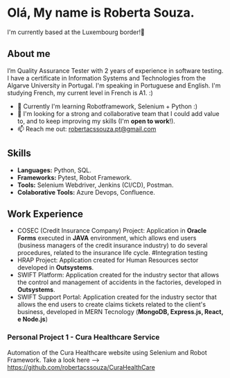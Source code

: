 # Olá, My name is Roberta Souza. 
I'm currently based at the Luxembourg border!👋 


## About me
I’m Quality Assurance Tester with 2 years of experience in software testing. 
I have a certificate in Information Systems and Technologies from the Algarve University in Portugal.
I'm speaking in Portuguese and English. I'm studying French, my current level in French is A1. :)

- 🌱 Currently I'm learning Robotframework, Selenium + Python :) 
- 👯 I'm looking for a strong and collaborative team that I could add value to, and to keep improving my skills (I'm **open to work**!). 
- 📫 Reach me out: robertacssouza.pt@gmail.com
  

## Skills
- **Languages:** Python, SQL.
- **Frameworks:** Pytest, Robot Framework.
- **Tools:** Selenium Webdriver, Jenkins (CI/CD), Postman.
- **Colaborative Tools:** Azure Devops, Confluence.
  
  
## Work Experience
- COSEC (Credit Insurance Company) Project: Application in **Oracle Forms** executed in **JAVA** environment, which allows end users (business managers of the credit insurance industry) to do several procedures,
  related to the insurance life cycle. #Integration testing
- HRAP Project: Application created for Human Resources sector developed in **Outsystems**. 
- SWIFT Platform: Application created for the industry sector that allows the control and management of accidents in the factories, developed in **Outsystems**.  
- SWIFT Support Portal: Application created for the industry sector that allows the end users to create claims tickets related to the client's business,
  developed in MERN Tecnology (**MongoDB, Express.js, React, e Node.js**)


### Personal Project 1 - Cura Healthcare Service 
Automation of the Cura Healthcare website using Selenium and Robot Framework.
Take a look here --> https://github.com/robertacssouza/CuraHealthCare




